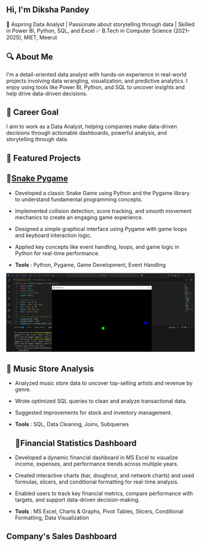 ## Hi, I'm Diksha Pandey
🎯 Aspiring Data Analyst | Passionate about storytelling through data | Skilled in Power BI, Python, SQL, and Excel
✅ B.Tech in Computer Science (2021–2025), MIET, Meerut

## 🔍 About Me
I'm a detail-oriented data analyst with hands-on experience in real-world projects involving data wrangling, visualization, and predictive analytics. I enjoy using tools like Power BI, Python, and SQL to uncover insights and help drive data-driven decisions.

## 🚀 Career Goal
I aim to work as a Data Analyst, helping companies make data-driven decisions through actionable dashboards, powerful analysis, and storytelling through data.

## 💼 Featured Projects
## 🐍[Snake Pygame](https://github.com/dikshapandey08/SnakeGame)

- Developed a classic Snake Game using Python and the Pygame library to understand fundamental programming concepts.
- Implemented collision detection, score tracking, and smooth movement mechanics to create an engaging game experience.
- Designed a simple graphical interface using Pygame with game loops and keyboard interaction logic.
- Applied key concepts like event handling, loops, and game logic in Python for real-time performance.

 - **Tools** : Python, Pygame, Game Development, Event Handling

![Snake Game Screenshot](snake%20game%20screenshot.PNG) 

## 🎵 Music Store Analysis

- Analyzed music store data to uncover top-selling artists and revenue by genre.
- Wrote optimized SQL queries to clean and analyze transactional data.
- Suggested improvements for stock and inventory management.
  
- **Tools** : SQL, Data Cleaning, Joins, Subqueries







  ## 🧾Financial Statistics Dashboard
 
- Developed a dynamic financial dashboard in MS Excel to visualize income, expenses, and performance trends across multiple years.
- Created interactive charts (bar, doughnut, and network charts) and used formulas, slicers, and conditional formatting for real-time analysis.
- Enabled users to track key financial metrics, compare performance with targets, and support data-driven decision-making.

- **Tools** : MS Excel, Charts & Graphs, Pivot Tables, Slicers, Conditional Formatting, Data Visualization









## Company's Sales Dashboard




